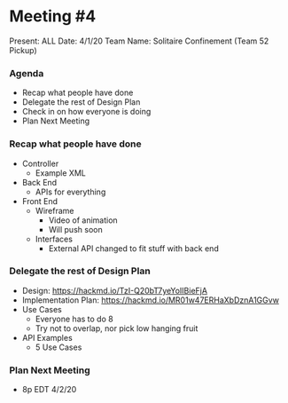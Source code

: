 # Meeting #4
Present: ALL
Date: 4/1/20
Team Name: Solitaire Confinement (Team 52 Pickup)

### Agenda
* Recap what people have done
* Delegate the rest of Design Plan
* Check in on how everyone is doing
* Plan Next Meeting

### Recap what people have done

* Controller
    * Example XML
* Back End
    * APIs for everything
* Front End
    * Wireframe
        * Video of animation
        * Will push soon
    * Interfaces
        * External API changed to fit stuff with back end

### Delegate the rest of Design Plan

* Design: https://hackmd.io/TzI-Q20bT7yeYoIIBieFjA
* Implementation Plan: https://hackmd.io/MR01w47ERHaXbDznA1GGvw
* Use Cases
    * Everyone has to do 8
    * Try not to overlap, nor pick low hanging fruit
* API Examples
    * 5 Use Cases

### Plan Next Meeting
* 8p EDT 4/2/20